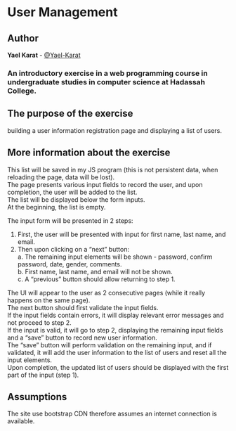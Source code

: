 # User Management
## Author
**Yael Karat** - [@Yael-Karat](https://github.com/Yael-Karat)

### An introductory exercise in a web programming course in undergraduate studies in computer science at Hadassah College.

## The purpose of the exercise
building a user information registration page and displaying a list of users.

## More information about the exercise
This list will be saved in my JS program (this is not persistent data, when reloading the page, data will be lost).  
The page presents various input fields to record the user, and upon completion, the user will be added to the list.  
The list will be displayed below the form inputs.  
At the beginning, the list is empty.

The input form will be presented in 2 steps:
1. First, the user will be presented with input for first name, last name, and email.  
2. Then upon clicking on a “next” button:  
   a. The remaining input elements will be shown - password, confirm password, date, gender, comments.  
   b. First name, last name, and email will not be shown.  
   c. A “previous” button should allow returning to step 1.

The UI will appear to the user as 2 consecutive pages (while it really happens on the same page).  
The next button should first validate the input fields.  
If the input fields contain errors, it will display relevant error messages and not proceed to step 2.  
If the input is valid, it will go to step 2, displaying the remaining input fields and a “save” button to record new user information.  
The “save” button will perform validation on the remaining input, and if validated, it will add the user information to the list of users and reset all the input elements.  
Upon completion, the updated list of users should be displayed with the first part of the input (step 1).

## Assumptions
The site use bootstrap CDN therefore assumes an internet connection is available.
